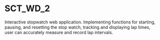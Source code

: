# SCT_WD_2
Interactive stopwatch web application. Implementing functions for starting, pausing, and resetting the stop watch, tracking and displaying lap times, user can accurately measure and record lap intervals.